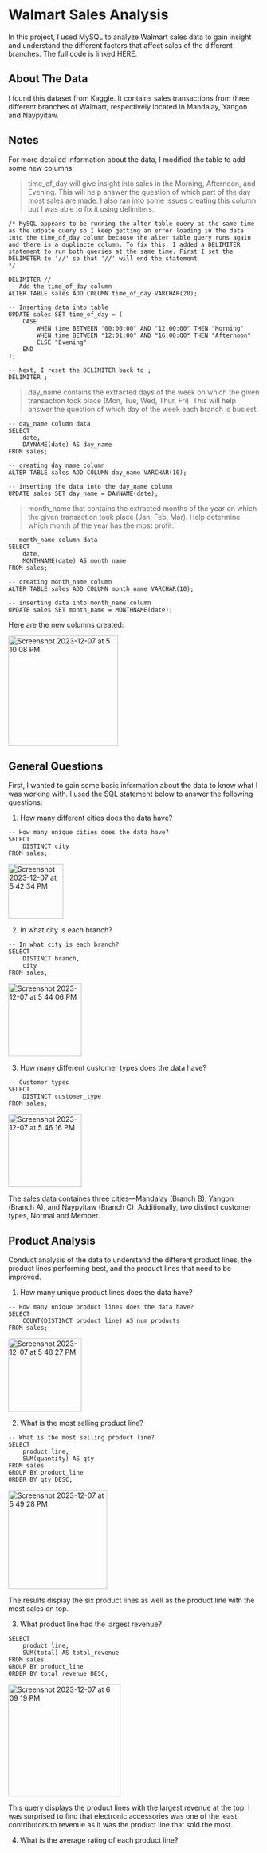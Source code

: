 # Walmart Sales Analysis
In this project, I used MySQL to analyze Walmart sales data to gain insight and understand the different factors that affect sales of the different branches.
The full code is linked HERE.

## About The Data
I found this dataset from Kaggle. It contains sales transactions from three different branches of Walmart, respectively located in Mandalay, Yangon and Naypyitaw.

## Notes
For more detailed information about the data, I modified the table to add some new columns:

> time_of_day will give insight into sales in the Morning, Afternoon, and Evening. This will help answer the question of which part of the day most sales are made. I also ran into some issues creating this column but I was able to fix it using delimiters.

```
/* MySQL appears to be running the alter table query at the same time as the udpate query so I keep getting an error loading in the data
into the time_of_day column because the alter table query runs again and there is a dupliacte column. To fix this, I added a DELIMITER
statement to run both queries at the same time. First I set the DELIMETER to '//' so that '//' will end the statement
*/

DELIMITER //
-- Add the time_of_day column
ALTER TABLE sales ADD COLUMN time_of_day VARCHAR(20);

-- Inserting data into table
UPDATE sales SET time_of_day = (
	CASE
		WHEN time BETWEEN "00:00:00" AND "12:00:00" THEN "Morning"
        WHEN time BETWEEN "12:01:00" AND "16:00:00" THEN "Afternoon"
        ELSE "Evening"
    END
);

-- Next, I reset the DELIMITER back to ;
DELIMITER ;
```

> day_name contains the extracted days of the week on which the given transaction took place (Mon, Tue, Wed, Thur, Fri). This will help answer the question of which day of the week each branch is busiest.

```
-- day_name column data
SELECT
	date,
    DAYNAME(date) AS day_name
FROM sales;

-- creating day_name column
ALTER TABLE sales ADD COLUMN day_name VARCHAR(10);

-- inserting the data into the day_name column
UPDATE sales SET day_name = DAYNAME(date);
```

> month_name that contains the extracted months of the year on which the given transaction took place (Jan, Feb, Mar). Help determine which month of the year has the most profit.

```
-- month_name column data
SELECT 
	date,
    MONTHNAME(date) AS month_name
FROM sales;

-- creating month_name column
ALTER TABLE sales ADD COLUMN month_name VARCHAR(10);

-- inserting data into month_name column
UPDATE sales SET month_name = MONTHNAME(date);
```
Here are the new columns created:


<img width="220" alt="Screenshot 2023-12-07 at 5 10 08 PM" src="https://github.com/BritneyVong/WalmartSalesAnalysis/assets/130412196/670bea9f-6a64-490e-9937-e7d8eca12290">

## General Questions
First, I wanted to gain some basic information about the data to know what I was working with. I used the SQL statement below to answer the following questions:

1. How many different cities does the data have?
```
-- How many unique cities does the data have?
SELECT
	DISTINCT city
FROM sales;
```
<img width="110" alt="Screenshot 2023-12-07 at 5 42 34 PM" src="https://github.com/BritneyVong/WalmartSalesAnalysis/assets/130412196/1104210a-8998-40f1-8965-b7401a48b134">


2. In what city is each branch?
```
-- In what city is each branch?
SELECT
	DISTINCT branch,
    city
FROM sales;
```
<img width="147" alt="Screenshot 2023-12-07 at 5 44 06 PM" src="https://github.com/BritneyVong/WalmartSalesAnalysis/assets/130412196/1b6de2d8-44ae-4bd5-bde8-41af6edb6975">
   

3. How many different customer types does the data have?
```
-- Customer types
SELECT
	DISTINCT customer_type
FROM sales;
```
<img width="147" alt="Screenshot 2023-12-07 at 5 46 16 PM" src="https://github.com/BritneyVong/WalmartSalesAnalysis/assets/130412196/7737cd12-4c17-47ae-be36-11a6b7e1d853">

The sales data containes three cities—Mandalay (Branch B), Yangon (Branch A), and Naypyitaw (Branch C). Additionally, two distinct customer types, Normal and Member.
   

## Product Analysis
Conduct analysis of the data to understand the different product lines, the product lines performing best, and the product lines that need to be improved.

1. How many unique product lines does the data have?
```
-- How many unique product lines does the data have?
SELECT
	COUNT(DISTINCT product_line) AS num_products
FROM sales;
```
<img width="147" alt="Screenshot 2023-12-07 at 5 48 27 PM" src="https://github.com/BritneyVong/WalmartSalesAnalysis/assets/130412196/0f646f1e-4d57-42b1-8e6e-4f611c4b396c">
   

2. What is the most selling product line?
```
-- What is the most selling product line?
SELECT
	product_line,
    SUM(quantity) AS qty
FROM sales
GROUP BY product_line
ORDER BY qty DESC;
```
<img width="198" alt="Screenshot 2023-12-07 at 5 49 28 PM" src="https://github.com/BritneyVong/WalmartSalesAnalysis/assets/130412196/922203b4-b4a0-4263-beea-925c2d3588fd">

The results display the six product lines as well as the product line with the most sales on top. 
   

3. What product line had the largest revenue?
```
SELECT
	product_line,
    SUM(total) AS total_revenue
FROM sales
GROUP BY product_line
ORDER BY total_revenue DESC;
```
<img width="225" alt="Screenshot 2023-12-07 at 6 09 19 PM" src="https://github.com/BritneyVong/WalmartSalesAnalysis/assets/130412196/c783ccbb-5c5d-40a2-8d64-482d102a1529">

This query displays the product lines with the largest revenue at the top. I was surprised to find that electronic accessories was one of the least contributors to revenue as it was the product line that sold the most.
   

4. What is the average rating of each product line?

